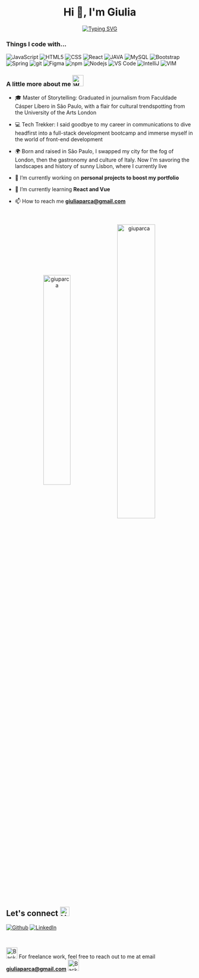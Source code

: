 <h1 align="center">Hi 👋, I'm Giulia</h1>
<p align="center"><a href="https://git.io/typing-svg"><img src="https://readme-typing-svg.demolab.com?font=Fira+Code&weight=700&duration=4000&pause=1000&color=F7F7F7&center=true&random=false&width=500&lines=A+passionate+FullStack+Developer;from+Brazil%2C+living+in+Lisbon" alt="Typing SVG" /></a></p>

<h3>Things I code with...</h3>
<p>
  <img alt="JavaScript" src="https://img.shields.io/badge/JavaScript-F7DF1E?style=flat-square&logo=javascript&logoColor=black7">
  <img alt="HTML5" src="https://img.shields.io/badge/HTML5-E34F26?style=flat-square&logo=html5&logoColor=white">
  <img alt="CSS" src="https://img.shields.io/badge/CSS3-1572B6?style=flat-square&logo=css3&logoColor=white">
  <img alt="React" src="https://img.shields.io/badge/-React-45b8d8?style=flat-square&logo=react&logoColor=white" />
  <img alt="JAVA" src="https://img.shields.io/badge/Java-ED8B00?style=flat-square&logo=openjdk&logoColor=white" />
  <img alt="MySQL" src="https://img.shields.io/badge/MySQL-00000F?style=flat-square&logo=mysql&logoColor=white" />
  <img alt="Bootstrap" src="https://img.shields.io/badge/Bootstrap-563D7C?style=flat-square&logo=bootstrap&logoColor=white" />
  <img alt="Spring" src="https://img.shields.io/badge/Spring-6DB33F?style=flat-square&logo=spring&logoColor=white" />
  <img alt="git" src="https://img.shields.io/badge/-Git-F05032?style=flat-square&logo=git&logoColor=white" />
  <img alt="Figma" src="https://img.shields.io/badge/Figma-F24E1E?style=flat-square&logo=figma&logoColor=white" />
  <img alt="npm" src="https://img.shields.io/badge/-NPM-CB3837?style=flat-square&logo=npm&logoColor=white" />
  <img alt="Nodejs" src="https://img.shields.io/badge/-Nodejs-43853d?style=flat-square&logo=Node.js&logoColor=white" />
  <img alt="VS Code" src="https://img.shields.io/badge/Visual_Studio_Code-0078D4?style=flat-square&logo=visual%20studio%20code&logoColor=white" />
  <img alt="IntelliJ" src="https://img.shields.io/badge/IntelliJ_IDEA-000000.svg?style=flat-square&logo=intellij-idea&logoColor=white" />
  <img alt="VIM" src="https://img.shields.io/badge/VIM-%2311AB00.svg?&style=flat-square&logo=vim&logoColor=white" />
</p>

<h3>A little more about me  <img src="https://raw.githubusercontent.com/Tarikul-Islam-Anik/Animated-Fluent-Emojis/master/Emojis/People/Woman%20Raising%20Hand.png" alt="Woman Raising Hand" width="30" height="30" /></h3> 

- 🎓 Master of Storytelling: Graduated in journalism from Faculdade Cásper Líbero in São Paulo, with a flair for cultural trendspotting from the University of the Arts London

- 💻 Tech Trekker: I said goodbye to my career in communications to dive headfirst into a full-stack development bootcamp and immerse myself in the world of front-end development

- 🌍 Born and raised in São Paulo, I swapped my city for the fog of London, then the gastronomy and culture of Italy. Now I'm savoring the landscapes and history of sunny Lisbon, where I currently live

- 🔭 I’m currently working on **personal projects to boost my portfolio**

- 🌱 I’m currently learning **React and Vue**

- 📫 How to reach me **giuliaparca@gmail.com**

<br>
<br>

<div align="center"><img width=38% align="center" src="https://github-readme-stats-git-main-rafaelalexandrino.vercel.app/api/top-langs/?username=giuparca&show_icons=true&theme=radical&layout=compact" alt="giuparca" />
<img width=45% align="center" src="https://github-readme-streak-stats.herokuapp.com?user=giuparca&theme=radical&mode=weekly" alt="giuparca" /></div>

<br><br>
<h2>Let's connect <img src="https://raw.githubusercontent.com/Tarikul-Islam-Anik/Animated-Fluent-Emojis/master/Emojis/Hand%20gestures/Handshake.png" alt="Handshake" width="25" height="25" /></h2>
<p><a href="https://github.com/GiuParca" target="_blank"><img alt="Github" src="https://img.shields.io/badge/GitHub-%2312100E.svg?&style=for-the-badge&logo=Github&logoColor=white" /></a> <a href="https://www.linkedin.com/in/giulia-parca/" target="_blank"><img alt="LinkedIn" src="https://img.shields.io/badge/linkedin-%230077B5.svg?&style=for-the-badge&logo=linkedin&logoColor=white" /></a></p>

<br><p><img src="https://raw.githubusercontent.com/Tarikul-Islam-Anik/Animated-Fluent-Emojis/master/Emojis/Hand%20gestures/Backhand%20Index%20Pointing%20Right.png" alt="Backhand Index Pointing Right" width="30" height="30" />  For freelance work, feel free to reach out to me at email **giuliaparca@gmail.com**  <img src="https://raw.githubusercontent.com/Tarikul-Islam-Anik/Animated-Fluent-Emojis/master/Emojis/Hand%20gestures/Backhand%20Index%20Pointing%20Left.png" alt="Backhand Index Pointing Left" width="30" height="30" /></p>
